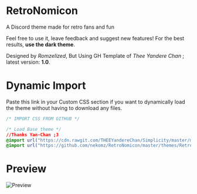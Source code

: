 # RetroNomicon
A Discord theme made for retro fans and fun

Feel free to use it, leave feedback and suggest new features!
For the best results, **use the dark theme**.

Designed by *Romzelized*, But Using GH Template of *Thee Yandere Chan* ; latest version: **1.0**.

# Dynamic Import
Paste this link in your Custom CSS section if you want to
dynamically load the theme without having to download any files.

```css
/* IMPORT CSS FROM GITHUB */

/* Load Base theme */
//Thanks Yan-Chan ;3
@import url("https://cdn.rawgit.com/THEEYandereChan/Simplicity/master/mods/UserPopoutsUpgraded.theme.css");
@import url("https://github.com/nekomz/RetroNomicon/master/themes/Retronomicon.theme.css");
```

# Preview
![Preview](http://i.imgur.com/H4IQIUs.png)
